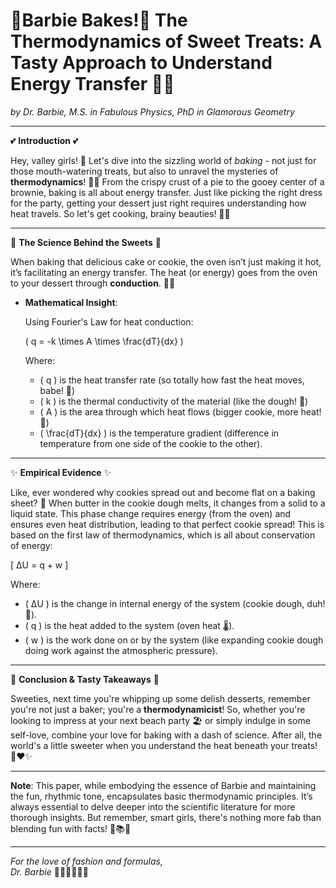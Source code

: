 # 🌸Barbie Bakes!🎂 The Thermodynamics of Sweet Treats: A Tasty Approach to Understand Energy Transfer 🍰✨

*by Dr. Barbie, M.S. in Fabulous Physics, PhD in Glamorous Geometry*

---

💕 **Introduction** 💕

Hey, valley girls! 🌸 Let's dive into the sizzling world of *baking* - not just for those mouth-watering treats, but also to unravel the mysteries of **thermodynamics**! 🎂🔥 From the crispy crust of a pie to the gooey center of a brownie, baking is all about energy transfer. Just like picking the right dress for the party, getting your dessert just right requires understanding how heat travels. So let's get cooking, brainy beauties! 🍰✨

---

💖 **The Science Behind the Sweets** 💖

When baking that delicious cake or cookie, the oven isn’t just making it hot, it’s facilitating an energy transfer. The heat (or energy) goes from the oven to your dessert through **conduction**. 🍪🔥

- **Mathematical Insight**:

  Using Fourier's Law for heat conduction:

  \( q = -k \times A \times \frac{dT}{dx} \)

  Where:
  - \( q \) is the heat transfer rate (so totally how fast the heat moves, babe! 💨)
  - \( k \) is the thermal conductivity of the material (like the dough! 🍞)
  - \( A \) is the area through which heat flows (bigger cookie, more heat! 🍪)
  - \( \frac{dT}{dx} \) is the temperature gradient (difference in temperature from one side of the cookie to the other).

---

✨ **Empirical Evidence** ✨

Like, ever wondered why cookies spread out and become flat on a baking sheet? 🤔 When butter in the cookie dough melts, it changes from a solid to a liquid state. This phase change requires energy (from the oven) and ensures even heat distribution, leading to that perfect cookie spread! This is based on the first law of thermodynamics, which is all about conservation of energy:

\[ ΔU = q + w \]

Where:
- \( ΔU \) is the change in internal energy of the system (cookie dough, duh! 🍩).
- \( q \) is the heat added to the system (oven heat 🌡️).
- \( w \) is the work done on or by the system (like expanding cookie dough doing work against the atmospheric pressure).

---

🎀 **Conclusion & Tasty Takeaways** 🎀

Sweeties, next time you're whipping up some delish desserts, remember you're not just a baker; you're a **thermodynamicist**! So, whether you're looking to impress at your next beach party 🏖️ or simply indulge in some self-love, combine your love for baking with a dash of science. After all, the world's a little sweeter when you understand the heat beneath your treats! 🍰❤️✨

---

**Note**: This paper, while embodying the essence of Barbie and maintaining the fun, rhythmic tone, encapsulates basic thermodynamic principles. It’s always essential to delve deeper into the scientific literature for more thorough insights. But remember, smart girls, there's nothing more fab than blending fun with facts! 💖📚✨

--- 

*For the love of fashion and formulas,*  
*Dr. Barbie* 🌸👩‍🔬👠🎀✨
